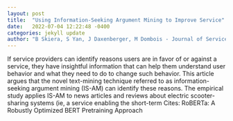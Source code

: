 ```yaml
---
layout: post
title:  "Using Information-Seeking Argument Mining to Improve Service"
date:   2022-07-04 12:22:48 -0400
categories: jekyll update
author: "B Skiera, S Yan, J Daxenberger, M Dombois - Journal of Service Research, 2022"
---
```

If service providers can identify reasons users are in favor of or against a service, they have insightful information that can help them understand user behavior and what they need to do to change such behavior. This article argues that the novel text-mining technique referred to as information-seeking argument mining (IS-AM) can identify these reasons. The empirical study applies IS-AM to news articles and reviews about electric scooter-sharing systems (ie, a service enabling the short-term 
Cites: RoBERTa: A Robustly Optimized BERT Pretraining Approach